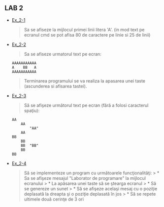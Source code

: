 ## LAB 2

- [Ex_2-1](https://github.com/hdott/UPM-UMFST---Computer-Science/blob/master/Year%20-%201/Semester%201/Fundamentals%20of%20Programming/Lab%202/Ex2_1.c)
    > Sa se afiseze la mijlocul primei linii litera 'A'. (in mod text pe ecranul cmd se pot afisa 80 de caractere pe linie si 25 de linii)
- [Ex_2-2](https://github.com/hdott/UPM-UMFST---Computer-Science/blob/master/Year%20-%201/Semester%201/Fundamentals%20of%20Programming/Lab%202/Ex2_2.c)
    > Sa se afiseze urmatorul text pe ecran:
    ```
    AAAAAAAAAAA
    A    BB   A
    AAAAAAAAAAA
    ```
    > Terminarea programului se va realiza la apasarea unei taste (ascunderea si afisarea tastei).
- [Ex_2-3](https://github.com/hdott/UPM-UMFST---Computer-Science/blob/master/Year%20-%201/Semester%201/Fundamentals%20of%20Programming/Lab%202/Ex2_3.c)
    > Să se afişeze următorul text pe ecran (fără a folosi caracterul spaţiu):
    ```
    AA
        AA
            "AA"
        AA
    BB
        BB
        BB  "BB"
        BB
    BB
    ```
- [Ex_2-4](https://github.com/hdott/UPM-UMFST---Computer-Science/blob/master/Year%20-%201/Semester%201/Fundamentals%20of%20Programming/Lab%202/Ex2_4.c)
    > Să se implementeze un program cu următoarele funcţionalităţi: 
        > * Sa se afişeze mesajul "Laborator de programare" la mijlocul ecranului
        > * La apăsarea unei taste să se ştearga ecranul
        > * Să se genereze un sunet
        > * Să se afişeze acelaşi mesaj cu o poziţie deplasată la dreapta şi o poziţie deplasată în jos
        > * Să se repete ultimele două cerinţe de 3 ori